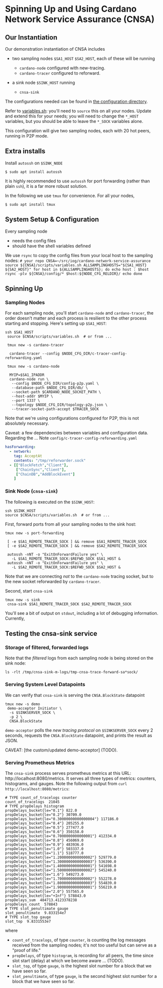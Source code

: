 # Spinning Up and Using Cardano Network Service Assurance (CNSA)
## Our Instantiation

Our demonstration instantiation of CNSA includes
  - two sampling nodes `$SA1_HOST` `$SA2_HOST`, each of these will be
    running
     - `cardano-node` configured with new-tracing.
     - `cardano-tracer` configured to reforward.
    
  - a sink node `$SINK_HOST` running
    - `cnsa-sink`

The configurations needed can be found in 
[the configuration directory](../config/).

Refer to [variables.sh](../scripts/variables.sh): you'll need to
`source` this on all your nodes.  Update and extend this for your
needs; you will need to change the `*_HOST` variables, but you should
be able to leave the `*_SOCK` variables alone.

This configuration will give two sampling nodes, each with 20 hot
peers, running in P2P mode.

## Extra installs

Install `autossh` on `$SINK_NODE`

    $ sudo apt install autossh

It is highly recommended to use `autossh` for port forwarding
(rather than plain `ssh`), it is a far more robust solution.

In the following we use `tmux` for convenience.  For all your nodes,

    $ sudo apt install tmux

## System Setup & Configuration

Every sampling node 
 - needs the config files
 - should have the shell variables defined 

We use `rsync` to copy the config files from your local host to the
sampling nodes:
`
    # your repo
    CNSA=~/src/iog/cardano-network-service-assurance
    source ${CNSA}/scripts/variables.sh
    ALLSAMPLINGHOSTS="${SA1_HOST} ${SA2_HOST}"
    for host in ${ALLSAMPLINGHOSTS}; do
      echo host : $host
      rsync -plv ${CNSA}/config/* $host:${NODE_CFG_RELDIR}/
      echo
    done
`

## Spinning Up
### Sampling Nodes

For each sampling node, you'll start `cardano-node` and
`cardano-tracer`, the order doesn't matter and each process is
resilient to the other process starting and stopping. Here's setting 
up `$SA1_HOST`:

    ssh $SA1_HOST
     source $CNSA/scripts/variables.sh  # or from ...

     tmux new -s cardano-tracer

      cardano-tracer --config $NODE_CFG_DIR/c-tracer-config-reforwarding.yaml

     tmux new -s cardano-node

      MYIP=$SA1_IPADDR
      cardano-node run \
       --config $NODE_CFG_DIR/config-p2p.yaml \
       --database-path $NODE_CFG_DIR/db/ \
       --socket-path $CARDANO_NODE_SOCKET_PATH \
       --host-addr $MYIP \
       --port 1337 \
       --topology $NODE_CFG_DIR/topology-p2p.json \
       --tracer-socket-path-accept $TRACER_SOCK

Note that we're using configurations configured for P2P, this is not
absolutely necessary.

Caveat: a few dependencies between variables and configuration data.
Regarding the ...
Note `config/c-tracer-config-reforwarding.yaml`

```yaml
hasForwarding:
  - network:
    tag: AcceptAt
    contents: "/tmp/reforwarder.sock"
  - [["BlockFetch","Client"],
     ["ChainSync","Client"],
     ["ChainDB","AddBlockEvent"]
    ]
```

### Sink Node (`cnsa-sink`)

The following is executed on the `$SINK_HOST`:

    ssh $SINK_HOST
    source $CNSA/scripts/variables.sh  # or from ...

First, forward ports from all your sampling nodes to the sink host:

    tmux new -s port-forwarding
    
     [ -e $SA1_REMOTE_TRACER_SOCK ] && remove $SA1_REMOTE_TRACER_SOCK
     [ -e $SA2_REMOTE_TRACER_SOCK ] && remove $SA2_REMOTE_TRACER_SOCK

     autossh -nNT -o "ExitOnForwardFailure yes" \
       -L $SA1_REMOTE_TRACER_SOCK:$REFWD_SOCK $SA1_HOST &
     autossh -nNT -o "ExitOnForwardFailure yes" \
       -L $SA2_REMOTE_TRACER_SOCK:$REFWD_SOCK $SA2_HOST &

Note that we are connecting *not* to the `cardano-node` tracing socket, but to
the new socket reforwarded by `cardano-tracer`.

Second, start `cnsa-sink`

    tmux new -s sink
     cnsa-sink $SA1_REMOTE_TRACER_SOCK $SA2_REMOTE_TRACER_SOCK

You'll see a bit of output on `stdout`, including a lot of debugging
information.  Currently, <TODO>

## Testing the cnsa-sink service
### Storage of filtered, forwarded logs

Note that the *filtered* logs from each sampling node is being 
stored on the sink node:

    ls -rlt /tmp/cnsa-sink-m-logs/tmp-cnsa-trace-forward-sa*sock/

### Serving System Level Datapoints

We can verify that `cnsa-sink` is serving the `CNSA.BlockState` datapoint

    tmux new -s demo
     demo-acceptor Initiator \
      -s $SINKSERVER_SOCK \
      -p 2 \
      CNSA.BlockState

`demo-acceptor` polls the *new tracing protocol* on `$SINKSERVER_SOCK`
every 2 seconds, requests the `CNSA.BlockState` datapoint, and prints
the result as JSON.

CAVEAT: [the custom/updated demo-acceptor] (TODO).

### Serving Prometheus Metrics

The `cnsa-sink` process serves prometheus metrics at this URL:
http://localhost:8080/metrics.  It serves all three types of metrics:
counters, histograms, and gauges.  Note the following output from
`curl http://localhost:8080/metrics`:

    # TYPE count_of_tracelogs counter
    count_of_tracelogs  21045
    # TYPE propDelays histogram
    propDelays_bucket{le="0.1"} 822.0
    propDelays_bucket{le="0.2"} 30709.0
    propDelays_bucket{le="0.30000000000000004"} 117186.0
    propDelays_bucket{le="0.4"} 205255.0
    propDelays_bucket{le="0.5"} 277477.0
    propDelays_bucket{le="0.6"} 350158.0
    propDelays_bucket{le="0.7000000000000001"} 412334.0
    propDelays_bucket{le="0.8"} 456069.0
    propDelays_bucket{le="0.9"} 483936.0
    propDelays_bucket{le="1.0"} 503337.0
    propDelays_bucket{le="1.1"} 518777.0
    propDelays_bucket{le="1.2000000000000002"} 529779.0
    propDelays_bucket{le="1.3000000000000003"} 536390.0
    propDelays_bucket{le="1.4000000000000001"} 541698.0
    propDelays_bucket{le="1.5000000000000002"} 545240.0
    propDelays_bucket{le="1.6"} 549273.0
    propDelays_bucket{le="1.7000000000000002"} 552278.0
    propDelays_bucket{le="1.8000000000000003"} 554839.0
    propDelays_bucket{le="1.9000000000000001"} 556219.0
    propDelays_bucket{le="2.0"} 557565.0
    propDelays_bucket{le="+Inf"} 578843.0
    propDelays_sum  484713.4123378238
    propDelays_count  578843
    # TYPE slot_penultimate gauge
    slot_penultimate  9.833154e7
    # TYPE slot_top gauge
    slot_top  9.8331553e7

where
  - `count_of_tracelogs`, of type `counter`, is counting the
    log messages received from the sampling nodes; it's not too useful
    but can serve as a "proof of life."
  - `propDelays`, of type `histogram`, is recording for all peers, 
    the time since slot start (delay) at which we become aware ... (TODO).
  - `slot_top`, of type `gauge`, is the highest slot number for a block
    that we have seen so far.
  - `slot_penultimate`, of type `gauge`, is the second highest slot number
    for a block that we have seen so far.

